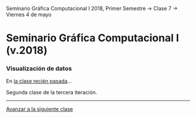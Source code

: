 Seminario Gráfica Computacional I 2018, Primer Semestre → Clase 7 → Viernes 4 de mayo

# Seminario Gráfica Computacional I (v.2018)

### Visualización de datos

En [la clase recién pasada](https://github.com/profesorfaco/dgp502_6/)… 

Segunda clase de la tercera iteración.

- - - - 

[Avanzar a la siguiente clase](https://github.com/profesorfaco/dgp502_8/)
